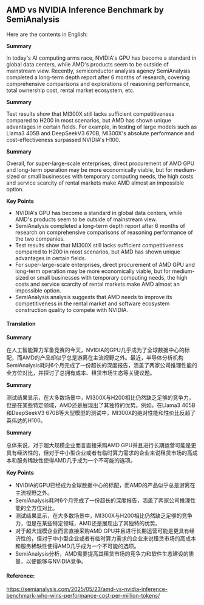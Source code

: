 ## AMD vs NVIDIA Inference Benchmark by SemiAnalysis

Here are the contents in English:

**Summary**

In today's AI computing arms race, NVIDIA's GPU has become a standard in global data centers, while AMD's products seem to be outside of mainstream view. Recently, semiconductor analysis agency SemiAnalysis completed a long-term depth report after 6 months of research, covering comprehensive comparisons and explorations of reasoning performance, total ownership cost, rental market ecosystem, etc.

**Summary**

Test results show that MI300X still lacks sufficient competitiveness compared to H200 in most scenarios, but AMD has shown unique advantages in certain fields. For example, in testing of large models such as Llama3 405B and DeepSeekV3 670B, MI300X's absolute performance and cost-effectiveness surpassed NVIDIA's H100.

**Summary**

Overall, for super-large-scale enterprises, direct procurement of AMD GPU and long-term operation may be more economically viable, but for medium-sized or small businesses with temporary computing needs, the high costs and service scarcity of rental markets make AMD almost an impossible option.

**Key Points**

* NVIDIA's GPU has become a standard in global data centers, while AMD's products seem to be outside of mainstream view.
* SemiAnalysis completed a long-term depth report after 6 months of research on comprehensive comparisons of reasoning performance of the two companies.
* Test results show that MI300X still lacks sufficient competitiveness compared to H200 in most scenarios, but AMD has shown unique advantages in certain fields.
* For super-large-scale enterprises, direct procurement of AMD GPU and long-term operation may be more economically viable, but for medium-sized or small businesses with temporary computing needs, the high costs and service scarcity of rental markets make AMD almost an impossible option.
* SemiAnalysis analysis suggests that AMD needs to improve its competitiveness in the rental market and software ecosystem construction quality to compete with NVIDIA.

#### Translation 

**Summary**

在人工智能算力军备竞赛的今天，NVIDIA的GPU几乎成为了全球数据中心的标配，而AMD的产品却似乎总是游离在主流视野之外。最近，半导体分析机构SemiAnalysis耗时6个月完成了一份超长的深度报告，涵盖了两家公司推理性能的全方位对比，并探讨了总拥有成本、租赁市场生态等关键议题。

**Summary**

测试结果显示，在大多数场景中，MI300X与H200相比仍然缺乏足够的竞争力，但是在某些特定领域，AMD还是展现出了其独特的优势。例如，在Llama3 405B和DeepSeekV3 670B等大型模型的测试中，MI300X的绝对性能和性价比反超了英伟达的H100。

**Summary**

总体来说，对于超大规模企业而言直接采购AMD GPU并且进行长期运营可能是更具有经济性的，但对于中小型企业或者有临时算力需求的企业来说租赁市场的高成本和服务稀缺性使得AMD几乎成为一个不可能的选项。

**Key Points**

* NVIDIA的GPU已经成为全球数据中心的标配，而AMD的产品似乎总是游离在主流视野之外。
* SemiAnalysis耗时6个月完成了一份超长的深度报告，涵盖了两家公司推理性能的全方位对比。
* 测试结果显示，在大多数场景中，MI300X与H200相比仍然缺乏足够的竞争力，但是在某些特定领域，AMD还是展现出了其独特的优势。
* 对于超大规模企业而言直接采购AMD GPU并且进行长期运营可能是更具有经济性的，但对于中小型企业或者有临时算力需求的企业来说租赁市场的高成本和服务稀缺性使得AMD几乎成为一个不可能的选项。
* SemiAnalysis分析，AMD需要提高其租赁市场的竞争力和软件生态建设的质量，以便能够与NVIDIA竞争。

#### Reference: 

https://semianalysis.com/2025/05/23/amd-vs-nvidia-inference-benchmark-who-wins-performance-cost-per-million-tokens/